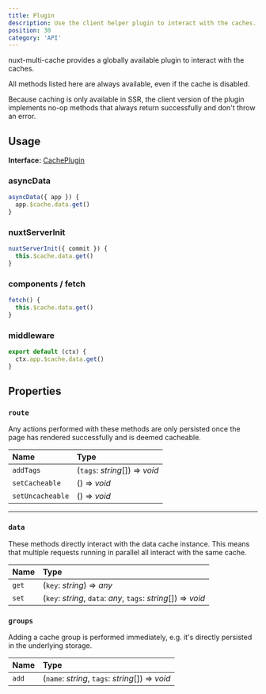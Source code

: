 ```yaml
---
title: Plugin
description: Use the client helper plugin to interact with the caches.
position: 30
category: 'API'
---
```


<p className="lead">
nuxt-multi-cache provides a globally available plugin to interact with the
caches.
</p>

All methods listed here are always available, even if the cache is disabled.

Because caching is only available in SSR, the client version of the plugin
implements no-op methods that always return successfully and don't throw an
error.

## Usage

**Interface:** [CachePlugin](https://github.com/dulnan/nuxt-multi-cache/blob/main/src/Plugin/cache.server.ts)

### asyncData
```javascript
asyncData({ app }) {
  app.$cache.data.get()
}
```

### nuxtServerInit
```javascript
nuxtServerInit({ commit }) {
  this.$cache.data.get()
}
```

### components / fetch
```javascript
fetch() {
  this.$cache.data.get()
}
```

### middleware
```javascript
export default (ctx) {
  ctx.app.$cache.data.get()
}
```


## Properties

### `route`

Any actions performed with these methods are only persisted once the page has
rendered successfully and is deemed cacheable.

| Name | Type |
| :------ | :------ |
| `addTags` | (`tags`: *string*[]) => *void* |
| `setCacheable` | () => *void* |
| `setUncacheable` | () => *void* |

___

### `data`

These methods directly interact with the data cache instance. This means that
multiple requests running in parallel all interact with the same cache.

| Name | Type |
| :------ | :------ |
| `get` | (`key`: *string*) => *any* |
| `set` | (`key`: *string*, `data`: *any*, `tags`: *string*[]) => *void* |


### `groups`

Adding a cache group is performed immediately, e.g. it's directly persisted in
the underlying storage.

| Name | Type |
| :------ | :------ |
| `add` | (`name`: *string*, `tags`: *string*[]) => *void* |
